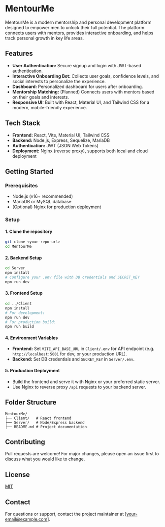 # MentourMe

MentourMe is a modern mentorship and personal development platform designed to empower men to unlock their full potential. The platform connects users with mentors, provides interactive onboarding, and helps track personal growth in key life areas.

## Features
- **User Authentication:** Secure signup and login with JWT-based authentication.
- **Interactive Onboarding Bot:** Collects user goals, confidence levels, and social interests to personalize the experience.
- **Dashboard:** Personalized dashboard for users after onboarding.
- **Mentorship Matching:** (Planned) Connects users with mentors based on their goals and interests.
- **Responsive UI:** Built with React, Material UI, and Tailwind CSS for a modern, mobile-friendly experience.

## Tech Stack
- **Frontend:** React, Vite, Material UI, Tailwind CSS
- **Backend:** Node.js, Express, Sequelize, MariaDB
- **Authentication:** JWT (JSON Web Tokens)
- **Deployment:** Nginx (reverse proxy), supports both local and cloud deployment

## Getting Started

### Prerequisites
- Node.js (v16+ recommended)
- MariaDB or MySQL database
- (Optional) Nginx for production deployment

### Setup

#### 1. Clone the repository
```bash
git clone <your-repo-url>
cd MentourMe
```

#### 2. Backend Setup
```bash
cd Server
npm install
# Configure your .env file with DB credentials and SECRET_KEY
npm run dev
```

#### 3. Frontend Setup
```bash
cd ../Client
npm install
# For development:
npm run dev
# For production build:
npm run build
```

#### 4. Environment Variables
- **Frontend:** Set `VITE_API_BASE_URL` in `Client/.env` for API endpoint (e.g. `http://localhost:5001` for dev, or your production URL).
- **Backend:** Set DB credentials and `SECRET_KEY` in `Server/.env`.

#### 5. Production Deployment
- Build the frontend and serve it with Nginx or your preferred static server.
- Use Nginx to reverse proxy `/api` requests to your backend server.

## Folder Structure
```
MentourMe/
├── Client/   # React frontend
├── Server/   # Node/Express backend
├── README.md # Project documentation
```

## Contributing
Pull requests are welcome! For major changes, please open an issue first to discuss what you would like to change.

## License
[MIT](LICENSE)

## Contact
For questions or support, contact the project maintainer at [your-email@example.com]. 